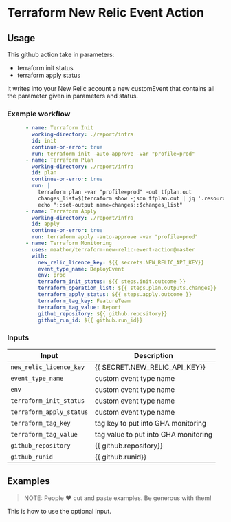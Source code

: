 # Terraform New Relic Event Action

## Usage

This github action take in parameters:
- terraform init status
- terraform apply status

It writes into your New Relic account a new customEvent that contains all the parameter given in parameters and status.

### Example workflow

```yaml
      - name: Terraform Init
        working-directory: ./report/infra
        id: init
        continue-on-error: true
        run: terraform init -auto-approve -var "profile=prod"
      - name: Terraform Plan
        working-directory: ./report/infra
        id: plan
        continue-on-error: true
        run: |
          terraform plan -var "profile=prod" -out tfplan.out
          changes_list=$(terraform show -json tfplan.out | jq '.resource_changes[].change.actions')
          echo "::set-output name=changes::$changes_list"
      - name: Terraform Apply
        working-directory: ./report/infra
        id: apply
        continue-on-error: true
        run: terraform apply -auto-approve -var "profile=prod"
      - name: Terraform Monitoring
        uses: maathor/terraform-new-relic-event-action@master
        with:
          new_relic_licence_key: ${{ secrets.NEW_RELIC_API_KEY}}
          event_type_name: DeployEvent
          env: prod
          terraform_init_status: ${{ steps.init.outcome }}
          terraform_operation_list: ${{ steps.plan.outputs.changes}}
          terraform_apply_status: ${{ steps.apply.outcome }}
          terraform_tag_key: FeatureTeam
          terraform_tag_value: Report
          github_repository: ${{ github.repository}}
          github_run_id: ${{ github.run_id}}
```

### Inputs

| Input                                             | Description                                        |
|------------------------------------------------------|-----------------------------------------------|
| `new_relic_licence_key`  | {{ SECRET.NEW_RELIC_API_KEY}}    |
| `event_type_name`   | custom event type name    |
| `env`   | custom event type name    |
| `terraform_init_status`   | custom event type name    |
| `terraform_apply_status`   | custom event type name    |
| `terraform_tag_key`   | tag key to put into GHA monitoring    |
| `terraform_tag_value`   | tag value to put into GHA monitoring    |
| `github_repository`   | {{ github.repository}}    |
| `github_runid`   | {{ github.runid}}    |

## Examples

> NOTE: People ❤️ cut and paste examples. Be generous with them!

This is how to use the optional input.

